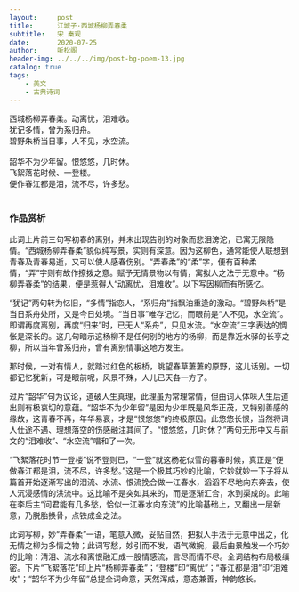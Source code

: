 ```yaml
---
layout:     post
title:      江城子·西城杨柳弄春柔
subtitle:   宋 秦观
date:       2020-07-25
author:     听松阁
header-img: ../../../img/post-bg-poem-13.jpg
catalog: true
tags:
    - 美文
    - 古典诗词
---
```


西城杨柳弄春柔。动离忧，泪难收。<br>
犹记多情，曾为系归舟。<br>
碧野朱桥当日事，人不见，水空流。<br>
<br>
韶华不为少年留。恨悠悠，几时休。<br>
飞絮落花时候、一登楼。<br>
便作春江都是泪，流不尽，许多愁。<br>
<br>

### 作品赏析
此词上片前三句写初春的离别，并未出现告别的对象而悲泪滂沱，已寓无限隐情。“西城杨柳弄春柔”貌似纯写景，实则有深意。因为这柳色，通常能使人联想到青春及青春易逝，又可以使人感春伤别。“弄春柔”的“柔”字，便有百种柔情，“弄”字则有故作撩拨之意。赋予无情景物以有情，寓拟人之法于无意中。“杨柳弄春柔”的结果，便是惹得人“动离忧，泪难收”。以下写因柳而有所感忆。

“犹记”两句转为忆旧，“多情”指恋人，“系归舟”指飘泊重逢的激动。“碧野朱桥”是当日系舟处所，又是今日处境。“当日事”唯存记忆，而眼前是“人不见，水空流”。即谓再度离别，再度“归来”时，已无人“系舟”，只见水流。“水空流”三字表达的惆怅是深长的。这几句暗示这杨柳不是任何别的地方的杨柳，而是靠近水驿的长亭之柳，所以当年曾系归舟，曾有离别情事这地方发生。

那时候，一对有情人，就踏过红色的板桥，眺望春草萋萋的原野，这儿话别。一切都记忆犹新，可是眼前呢，风景不殊，人儿已天各一方了。

过片“韶华”句为议论，道破人生真理，此理虽为常理常情，但由词人体味人生后道出则有极哀切的意蕴。“韶华不为少年留”是因为少年既是风华正茂，又特别善感的缘故，这青春不再，年华易衰，才是“恨悠悠”的终极原因。此悠悠长恨，当然将词人仕途不遇、理想落空的伤感融注其间了。“恨悠悠，几时休？”两句无形中又与前文的“泪难收”、“水空流”唱和了一次。

“飞絮落花时节一登楼”说不登则已，“一登”就这杨花似雪的暮春时候，真正是“便做春江都是泪，流不尽，许多愁。”这是一个极其巧妙的比喻，它妙就妙一下子将从篇首开始逐渐写出的泪流、水流、恨流挽合做一江春水，滔滔不尽地向东奔去，使人沉浸感情的洪流中。这比喻不是突如其来的，而是逐渐汇合，水到渠成的。此喻在李后主“问君能有几多愁，恰似一江春水向东流”的比喻基础上，又翻出一层新意，乃脱胎换骨，点铁成金之法。

此词写柳，妙“弄春柔”一语，笔意入微，妥贴自然，把拟人手法于无意中出之，化无情之柳为多情之物；此词写愁，妙引而不发，语气微婉，最后由景触发一个巧妙的比喻：清泪、流水和离恨融汇成一股情感流，言尽而情不尽。全词结构布局极缜密。下片“飞絮落花”印上片“杨柳弄春柔”；“登楼”印“离忧”；“春江都是泪”印“泪难收”；“韶华不为少年留”总提全词命意，天然浑成，意态兼善，神韵悠长。
